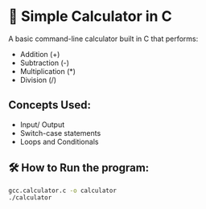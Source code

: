 # 🧮  Simple Calculator in C

A basic command-line calculator built in C that performs:
- Addition (+)
- Subtraction (-)
- Multiplication (*)
- Division (/)

## Concepts Used: 
- Input/ Output
- Switch-case statements
- Loops and Conditionals

## 🛠️ How to Run the program: 
```bash
gcc.calculator.c -o calculator
./calculator

